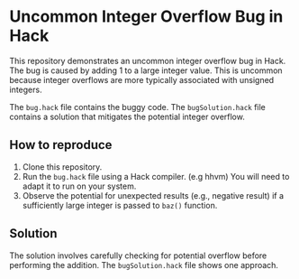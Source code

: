 # Uncommon Integer Overflow Bug in Hack

This repository demonstrates an uncommon integer overflow bug in Hack.  The bug is caused by adding 1 to a large integer value. This is uncommon because integer overflows are more typically associated with unsigned integers. 

The `bug.hack` file contains the buggy code.  The `bugSolution.hack` file contains a solution that mitigates the potential integer overflow.

## How to reproduce

1.  Clone this repository.
2.  Run the `bug.hack` file using a Hack compiler. (e.g hhvm) You will need to adapt it to run on your system.
3. Observe the potential for unexpected results (e.g., negative result) if a sufficiently large integer is passed to `baz()` function.

## Solution

The solution involves carefully checking for potential overflow before performing the addition.  The `bugSolution.hack` file shows one approach.